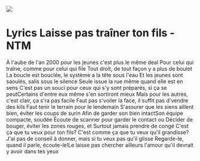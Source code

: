 <a href="https://images.genius.com/28c5b2b62e06b53c09f1008c1e24aa1b.640x640x1.jpg"><img src="https://images.genius.com/28c5b2b62e06b53c09f1008c1e24aa1b.640x640x1.jpg"></a>





# Lyrics Laisse pas traîner ton fils - NTM

À l'aube de l'an 2000 pour les jeunes c'est plus le même deal
Pour celui qui traîne, comme pour celui qui file
Tout droit, de tout façon y a plus de boulot
La boucle est bouclée, le système a la tête sous l'eau
Et les jeunes sont saoulés, salis sous le silence
Seule issue la rue même quand elle est en sens
C'est pas un souci pour ceux qui s'y sont préparés, si ça se peutCertains d'entre eux même s'en sortiront mieux
Mais pour les autres, c'est clair, ça s'ra pas facile
Faut pas s'voiler la face, il suffit pas d'vendre des kils
Faut tenir le terrain pour le lendemain
S'assurer que les siens aillent bien, éviter les coups de surin
Afin de garder son bien intactSon équipe compacte, soudée
Écoute de scanner pour garder le contact ou
Décider de bouger, éviter les zones rouges, et
Surtout jamais prendre de congé
C'est ça que tu veux pour ton fils?
C'est comme ça que tu veux qu'il grandisse?J'ai pas de conseil à donner, mais si tu veux pas qu'il glisse
Regarde-le, quand il parle, écoute-le!Le laisse pas chercher ailleurs l'amour qu'il devrait y avoir dans tes yeux